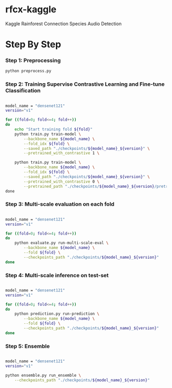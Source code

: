 # rfcx-kaggle
Kaggle Rainforest Connection Species Audio Detection

# Step By Step

### Step 1: Preprocessing

```bash
python preprocess.py
```

### Step 2: Training Supervise Contrastive Learning and Fine-tune Classification 

```bash

model_name = "densenet121"
version="v1"

for ((fold=0; fold<=4; fold++))
do
    echo "Start training fold ${fold}"
    python train.py train-model \
        --backbone_name ${model_name} \
        --fold_idx ${fold} \
        --saved_path "./checkpoints/${model_name}_${version}" \
        --pretrained_with_contrastive 1 \

    python train.py train-model \
        --backbone_name ${model_name} \
        --fold_idx ${fold} \
        --saved_path "./checkpoints/${model_name}_${version}" \
        --pretrained_with_contrastive 0 \
        --pretrained_path "./checkpoints/${model_name}_${version}/pretrained_best_fold${fold}.h5" \
done
```

### Step 3: Multi-scale evaluation on each fold

```bash

model_name = "densenet121"
version="v1"

for ((fold=0; fold<=4; fold++))
do
    python evaluate.py run-multi-scale-eval \
        --backbone_name ${model_name} \
        --fold ${fold} \
        --checkpoints_path "./checkpoints/${model_name}_${version}"
done

```

### Step 4: Multi-scale inference on test-set

```bash

model_name = "densenet121"
version="v1"

for ((fold=0; fold<=4; fold++))
do
    python prediction.py run-prediction \
        --backbone_name ${model_name} \
        --fold ${fold} \
        --checkpoints_path "./checkpoints/${model_name}_${version}"
done

```

### Step 5: Ensemble

```bash

model_name = "densenet121"
version="v1"

python ensemble.py run_ensemble \
    --checkpoints_path "./checkpoints/${model_name}_${version}"

```
